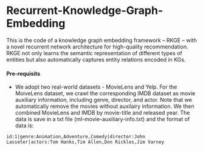 # Recurrent-Knowledge-Graph-Embedding
This is the code of a knowledge graph embedding framework – RKGE – with a novel recurrent network architecture for high-quality recommendation. RKGE not only learns the semantic representation of different types of entities but also automatically captures entity relations encoded in KGs.

#### Pre-requisits
- We adopt two real-world datasets - MovieLens and Yelp. For the MoiveLens dataset, we crawl the corresponding IMDB dataset as movie auxiliary information, including genre, director, and actor. Note that we automatically remove the movies without auxilairy information. We then combined MovieLens and IMDB by movie-title and released year. The data is save in a txt file (ml-movie-auxiliary-info.txt) and the format of data is:

```
id:1|genre:Animation,Adventure,Comedy|director:John Lasseter|actors:Tom Hanks,Tim Allen,Don Rickles,Jim Varney
```


